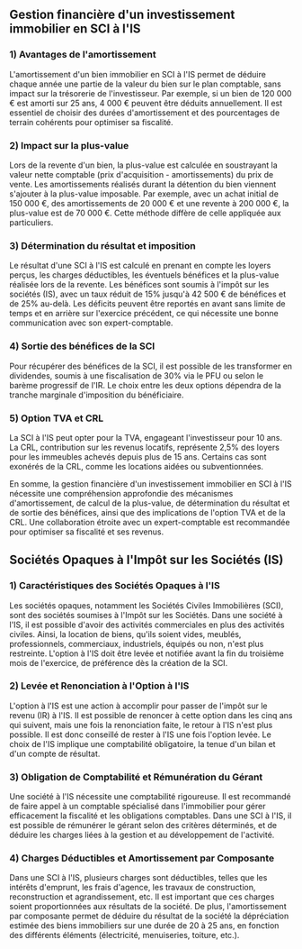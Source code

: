 ## Gestion financière d'un investissement immobilier en SCI à l'IS

### 1) Avantages de l'amortissement

L'amortissement d'un bien immobilier en SCI à l'IS permet de déduire chaque année une partie de la valeur du bien sur le plan comptable, sans impact sur la trésorerie de l'investisseur. Par exemple, si un bien de 120 000 € est amorti sur 25 ans, 4 000 € peuvent être déduits annuellement. Il est essentiel de choisir des durées d'amortissement et des pourcentages de terrain cohérents pour optimiser sa fiscalité.

### 2) Impact sur la plus-value

Lors de la revente d'un bien, la plus-value est calculée en soustrayant la valeur nette comptable (prix d'acquisition - amortissements) du prix de vente. Les amortissements réalisés durant la détention du bien viennent s'ajouter à la plus-value imposable. Par exemple, avec un achat initial de 150 000 €, des amortissements de 20 000 € et une revente à 200 000 €, la plus-value est de 70 000 €. Cette méthode diffère de celle appliquée aux particuliers.

### 3) Détermination du résultat et imposition

Le résultat d'une SCI à l'IS est calculé en prenant en compte les loyers perçus, les charges déductibles, les éventuels bénéfices et la plus-value réalisée lors de la revente. Les bénéfices sont soumis à l'impôt sur les sociétés (IS), avec un taux réduit de 15% jusqu'à 42 500 € de bénéfices et de 25% au-delà. Les déficits peuvent être reportés en avant sans limite de temps et en arrière sur l'exercice précédent, ce qui nécessite une bonne communication avec son expert-comptable.

### 4) Sortie des bénéfices de la SCI

Pour récupérer des bénéfices de la SCI, il est possible de les transformer en dividendes, soumis à une fiscalisation de 30% via le PFU ou selon le barème progressif de l'IR. Le choix entre les deux options dépendra de la tranche marginale d'imposition du bénéficiaire.

### 5) Option TVA et CRL

La SCI à l'IS peut opter pour la TVA, engageant l'investisseur pour 10 ans. La CRL, contribution sur les revenus locatifs, représente 2,5% des loyers pour les immeubles achevés depuis plus de 15 ans. Certains cas sont exonérés de la CRL, comme les locations aidées ou subventionnées.

En somme, la gestion financière d'un investissement immobilier en SCI à l'IS nécessite une compréhension approfondie des mécanismes d'amortissement, de calcul de la plus-value, de détermination du résultat et de sortie des bénéfices, ainsi que des implications de l'option TVA et de la CRL. Une collaboration étroite avec un expert-comptable est recommandée pour optimiser sa fiscalité et ses revenus. 

## Sociétés Opaques à l'Impôt sur les Sociétés (IS)

### 1) Caractéristiques des Sociétés Opaques à l'IS

Les sociétés opaques, notamment les Sociétés Civiles Immobilières (SCI), sont des sociétés soumises à l'Impôt sur les Sociétés. Dans une société à l'IS, il est possible d'avoir des activités commerciales en plus des activités civiles. Ainsi, la location de biens, qu'ils soient vides, meublés, professionnels, commerciaux, industriels, équipés ou non, n'est plus restreinte. L'option à l'IS doit être levée et notifiée avant la fin du troisième mois de l'exercice, de préférence dès la création de la SCI.

### 2) Levée et Renonciation à l'Option à l'IS 

L'option à l'IS est une action à accomplir pour passer de l'impôt sur le revenu (IR) à l'IS. Il est possible de renoncer à cette option dans les cinq ans qui suivent, mais une fois la renonciation faite, le retour à l'IS n'est plus possible. Il est donc conseillé de rester à l'IS une fois l'option levée. Le choix de l'IS implique une comptabilité obligatoire, la tenue d'un bilan et d'un compte de résultat.

### 3) Obligation de Comptabilité et Rémunération du Gérant

Une société à l'IS nécessite une comptabilité rigoureuse. Il est recommandé de faire appel à un comptable spécialisé dans l'immobilier pour gérer efficacement la fiscalité et les obligations comptables. Dans une SCI à l'IS, il est possible de rémunérer le gérant selon des critères déterminés, et de déduire les charges liées à la gestion et au développement de l'activité.

### 4) Charges Déductibles et Amortissement par Composante

Dans une SCI à l'IS, plusieurs charges sont déductibles, telles que les intérêts d'emprunt, les frais d'agence, les travaux de construction, reconstruction et agrandissement, etc. Il est important que ces charges soient proportionnées aux résultats de la société. De plus, l'amortissement par composante permet de déduire du résultat de la société la dépréciation estimée des biens immobiliers sur une durée de 20 à 25 ans, en fonction des différents éléments (électricité, menuiseries, toiture, etc.).